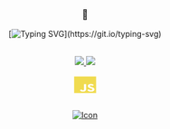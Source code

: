 <div align = center>

### 💢 

[![Typing SVG](https://readme-typing-svg.demolab.com/?color=730808&size=35&center=true&vCenter=true&width=1000&lines=Hi,+my+name+is+Nicolas+de+Mello;I+have+19+years+old;I'm+from+Brazil,+Sp;FullStack+Developer!)](https://git.io/typing-svg)

 <div align="center">  
  
<br>

<div align="center">
  <a href="https://github.com/giugalbiati">
    <img height="180cm" src="https://github-readme-stats.vercel.app/api?username=niccmello&theme=shadow_red&show_icons=true" />
    <img height="180cm" src="https://github-readme-stats.vercel.app/api/top-langs/?username=niccmello&layout=compact&langs_count=7&theme=shadow_red"/>
</div> 

<div style="display: inline_block" align="center"><br>
  <img align="center" alt="Giu-Js" height="30" width="40" src="https://raw.githubusercontent.com/devicons/devicon/master/icons/javascript/javascript-plain.svg">

  ##

</div>

  <div align="center">
  
  ![Icon](https://br.pinterest.com/pin/7036943162226301/) 
  
  </div>